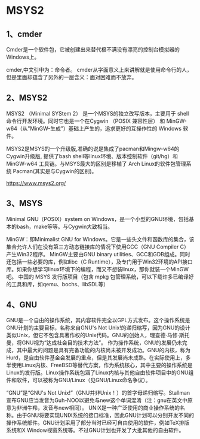 # MSYS2

## 1、cmder
Cmder是一个软件包，它被创建出来替代极不满没有漂亮的控制台模拟器的Windows上。

cmder,中文引申为：命令者。
cmder从字面意义上来讲解就是使用命令行的人，但是里面却蕴含了另外的一层含义：面对困难而不放弃。

## 2、MSYS2
MSYS2 （Minimal SYStem 2） 是一个MSYS的独立改写版本，主要用于 shell 命令行开发环境。同时它也是一个在Cygwin （POSIX 兼容性层） 和 MinGW-w64（从"MinGW-生成"）基础上产生的，追求更好的互操作性的 Windows 软件。

MSYS2是MSYS的一个升级版,准确的说是集成了pacman和Mingw-w64的Cygwin升级版, 提供了bash shell等linux环境、版本控制软件（git/hg）和MinGW-w64 工具链。与MSYS最大的区别是移植了 Arch Linux的软件包管理系统 Pacman(其实是与Cygwin的区别)。

https://www.msys2.org/

## 3、MSYS
Minimal GNU（POSIX）system on Windows，是一个小型的GNU环境，包括基本的bash，make等等。与Cygwin大致相当。

MinGW：即Minimalist GNU for Windows。它是一些头文件和函数库的集合，该集合允许人们在没有第三方动态链接库的情况下使用GCC（GNU Compiler C）产生Win32程序。
MinGW主要由GNU binary utilities、GCC和GDB组成。同时还包括一些必要的库，例如libc（C Runtime），及专门用于Win32环境的API接口库。如果你想学习linux环境下的编程，而又不想装linux，那你就装一个MinGW吧。
中国的 MSYS 发行版项目（包含 mpkg 包管理系统，可以下载许多已编译好的工具和库，如qemu、bochs、libSDL等）

## 4、GNU
GNU是一个自由的操作系统，其内容软件完全以GPL方式发布。这个操作系统是GNU计划的主要目标，名称来自GNU's Not Unix!的递归缩写，因为GNU的设计类似Unix，但它不包含具著作权的Unix代码。GNU的创始人，理查德·马修·斯托曼，将GNU视为“达成社会目的技术方法”。
作为操作系统，GNU的发展仍未完成，其中最大的问题是具有完备功能的内核尚未被开发成功。GNU的内核，称为Hurd，是自由软件基金会发展的重点，但是其发展尚未成熟。在实际使用上，多半使用Linux内核、FreeBSD等替代方案，作为系统核心，其中主要的操作系统是Linux的发行版。Linux操作系统包涵了Linux内核与其他自由软件项目中的GNU组件和软件，可以被称为GNU/Linux（见GNU/Linux命名争议）。

“GNU”是“GNU's Not Unix!”（GNU并非Unix！）的首字母递归缩写。Stallman宣布GNU应当发音为Guh-NOO以避免与new这个单词混淆（注：gnu在英文中原意为非洲牛羚，发音与new相同）。
UNIX是一种广泛使用的商业操作系统的名称。由于GNU将要实现UNIX系统的接口标准，因此GNU计划可以分别开发不同的操作系统部件。GNU计划采用了部分当时已经可自由使用的软件，例如TeX排版系统和X Window视窗系统等。不过GNU计划也开发了大批其他的自由软件。

















